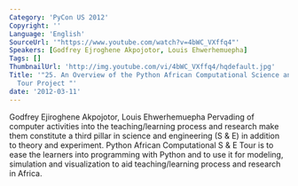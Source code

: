 ```yaml
---
Category: 'PyCon US 2012'
Copyright: ''
Language: 'English'
SourceUrl: '"https://www.youtube.com/watch?v=4bWC_VXffq4"'
Speakers: [Godfrey Ejroghene Akpojotor, Louis Ehwerhemuepha]
Tags: []
ThumbnailUrl: 'http://img.youtube.com/vi/4bWC_VXffq4/hqdefault.jpg'
Title: '"25. An Overview of the Python African Computational Science and Engineering
  Tour Project "'
date: '2012-03-11'
---
```

Godfrey Ejiroghene Akpojotor, Louis Ehwerhemuepha Pervading of computer
activities into the teaching/learning process and research make them
constitute a third pillar in science and engineering (S & E) in addition to
theory and experiment. Python African Computational S & E Tour is to ease the
learners into programming with Python and to use it for modeling, simulation
and visualization to aid teaching/learning process and research in Africa.

